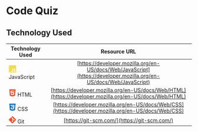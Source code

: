 # Code Quiz

## Technology Used 

| Technology Used         | Resource URL           | 
| ------------- |:-------------:| 
| <img src="assets/images/js-logo.svg" alt="javascript" width="20"/> JavaScript | [https://developer.mozilla.org/en-US/docs/Web/JavaScript](https://developer.mozilla.org/en-US/docs/Web/JavaScript)     |  
| <img src="assets/images/html-logo.svg" alt="html" width="20"/> HTML    | [https://developer.mozilla.org/en-US/docs/Web/HTML](https://developer.mozilla.org/en-US/docs/Web/HTML) | 
| <img src="assets/images/css-logo.svg" alt="css" width="20"/> CSS     | [https://developer.mozilla.org/en-US/docs/Web/CSS](https://developer.mozilla.org/en-US/docs/Web/CSS)      |   
| <img src="assets/images/git-logo.svg" alt="git" width="20"/> Git | [https://git-scm.com/](https://git-scm.com/)     |    
